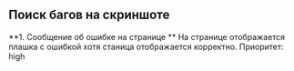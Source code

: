 ## Поиск багов на скриншоте

**1. Сообщение об ошибке на странице ** На странице отображается плашка с ошибкой хотя станица отображается корректно.
Приоритет: high
